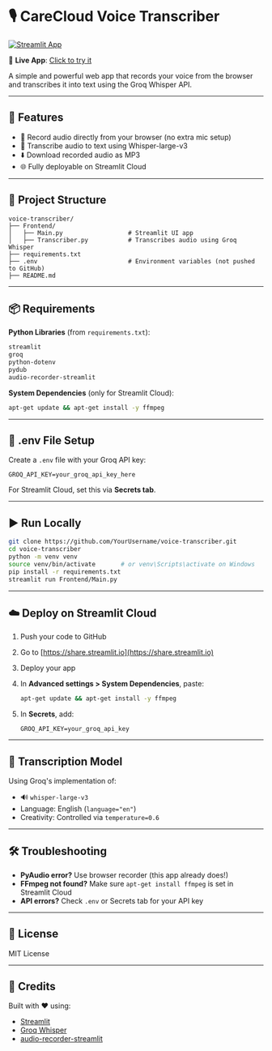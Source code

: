 # 🎙️ CareCloud Voice Transcriber

[![Streamlit App](https://static.streamlit.io/badges/streamlit_badge_black_white.svg)](https://voice-transcriber-whisper01.streamlit.app/)

🔗 **Live App**: [Click to try it](https://voice-transcriber-whisper01.streamlit.app/)

A simple and powerful web app that records your voice from the browser and transcribes it into text using the Groq Whisper API.

---

## 🚀 Features

* 🎤 Record audio directly from your browser (no extra mic setup)
* 📄 Transcribe audio to text using Whisper-large-v3
* ⬇️ Download recorded audio as MP3
* 🌐 Fully deployable on Streamlit Cloud

---

## 📁 Project Structure

```
voice-transcriber/
├── Frontend/
│   ├── Main.py                  # Streamlit UI app
│   ├── Transcriber.py           # Transcribes audio using Groq Whisper
├── requirements.txt
├── .env                         # Environment variables (not pushed to GitHub)
├── README.md
```

---

## 📦 Requirements

**Python Libraries** (from `requirements.txt`):

```txt
streamlit
groq
python-dotenv
pydub
audio-recorder-streamlit
```

**System Dependencies** (only for Streamlit Cloud):

```bash
apt-get update && apt-get install -y ffmpeg
```

---

## 🔐 .env File Setup

Create a `.env` file with your Groq API key:

```
GROQ_API_KEY=your_groq_api_key_here
```

For Streamlit Cloud, set this via **Secrets tab**.

---

## ▶️ Run Locally

```bash
git clone https://github.com/YourUsername/voice-transcriber.git
cd voice-transcriber
python -m venv venv
source venv/bin/activate       # or venv\Scripts\activate on Windows
pip install -r requirements.txt
streamlit run Frontend/Main.py
```

---

## ☁️ Deploy on Streamlit Cloud

1. Push your code to GitHub
2. Go to [https://share.streamlit.io](https://share.streamlit.io)
3. Deploy your app
4. In **Advanced settings > System Dependencies**, paste:

   ```bash
   apt-get update && apt-get install -y ffmpeg
   ```
5. In **Secrets**, add:

   ```
   GROQ_API_KEY=your_groq_api_key
   ```

---

## 🧠 Transcription Model

Using Groq's implementation of:

* 🔊 `whisper-large-v3`
* Language: English (`language="en"`)
* Creativity: Controlled via `temperature=0.6`

---

## 🛠 Troubleshooting

* **PyAudio error?** Use browser recorder (this app already does!)
* **FFmpeg not found?** Make sure `apt-get install ffmpeg` is set in Streamlit Cloud
* **API errors?** Check `.env` or Secrets tab for your API key

---

## 📜 License

MIT License

---

## 🙌 Credits

Built with ❤️ using:

* [Streamlit](https://streamlit.io/)
* [Groq Whisper](https://console.groq.com/)
* [audio-recorder-streamlit](https://github.com/stefanrmmr/audio-recorder-streamlit)
